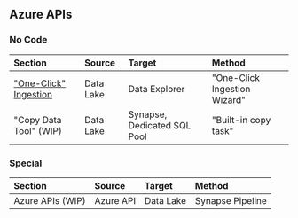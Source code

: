 ## Azure APIs

### No Code

  Section | Source | Target | Method
  :----- | :----- | :----- | :-----
  ["One-Click" Ingestion](AcquireData_NoCode_OneClickIngestion.md) | Data Lake | Data Explorer | "One-Click Ingestion Wizard"
  "Copy Data Tool" (WIP) | Data Lake | Synapse, Dedicated SQL Pool | "Built-in copy task"

### Special

  Section | Source | Target | Method
  :----- | :----- | :----- | :-----
  Azure APIs (WIP) | Azure API | Data Lake | Synapse Pipeline
